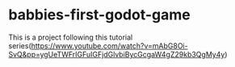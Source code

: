 # babbies-first-godot-game

This is a project following this tutorial series(https://www.youtube.com/watch?v=mAbG8Oi-SvQ&pp=ygUeTWFrIGFuIGFjdGlvbiBycGcgaW4gZ29kb3QgMy4y)


